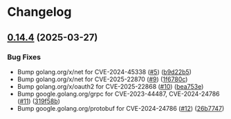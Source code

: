 # Changelog

## [0.14.4](https://github.com/launchdarkly/opencensus-go-exporter-stackdriver/compare/v0.14.3...v0.14.4) (2025-03-27)


### Bug Fixes

* Bump golang.org/x/net for CVE-2024-45338 ([#5](https://github.com/launchdarkly/opencensus-go-exporter-stackdriver/issues/5)) ([b9d22b5](https://github.com/launchdarkly/opencensus-go-exporter-stackdriver/commit/b9d22b5b5d07068bdb07eafbf52c24fc40c9b825))
* Bump golang.org/x/net for CVE-2025-22870 ([#9](https://github.com/launchdarkly/opencensus-go-exporter-stackdriver/issues/9)) ([1f6780c](https://github.com/launchdarkly/opencensus-go-exporter-stackdriver/commit/1f6780cccac92899e7378ab8aee05111de49218b))
* Bump golang.org/x/oauth2 for CVE-2025-22868 ([#10](https://github.com/launchdarkly/opencensus-go-exporter-stackdriver/issues/10)) ([bea753e](https://github.com/launchdarkly/opencensus-go-exporter-stackdriver/commit/bea753e7a1c371582a899c5c9d368723acf4ac00))
* Bump google.golang.org/grpc for CVE-2023-44487, CVE-2024-24786 ([#11](https://github.com/launchdarkly/opencensus-go-exporter-stackdriver/issues/11)) ([319f58b](https://github.com/launchdarkly/opencensus-go-exporter-stackdriver/commit/319f58b46d0ebf03e7b65338df1c9d01d06d44ad))
* Bump google.golang.org/protobuf for CVE-2024-24786 ([#12](https://github.com/launchdarkly/opencensus-go-exporter-stackdriver/issues/12)) ([26b7747](https://github.com/launchdarkly/opencensus-go-exporter-stackdriver/commit/26b77475475505d176f49165b1f6b4256038c547))
